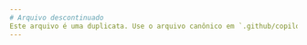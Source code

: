 ```yaml
---
# Arquivo descontinuado
Este arquivo é uma duplicata. Use o arquivo canônico em `.github/copilot-instructions.md` na raiz do repositório.
---
```

